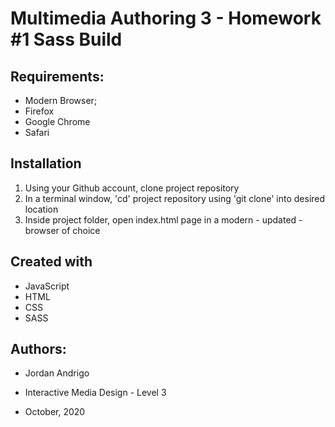 # Multimedia Authoring 3 - Homework #1 Sass Build

## Requirements:
* Modern Browser; 
* Firefox 
* Google Chrome
* Safari

## Installation
1. Using your Github account, clone project repository
2. In a terminal window, 'cd' project repository using 'git clone'  into desired location
3. Inside project folder, open index.html page in a modern - updated - browser of choice

## Created with
* JavaScript
* HTML
* CSS
* SASS

## Authors:
* Jordan Andrigo


* Interactive Media Design - Level 3 
* October, 2020

